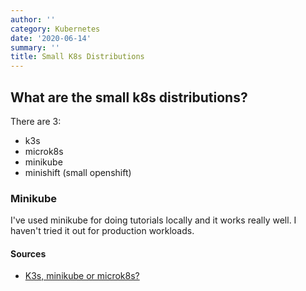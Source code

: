 ```yaml
---
author: ''
category: Kubernetes
date: '2020-06-14'
summary: ''
title: Small K8s Distributions
---
```

## What are the small k8s distributions?

There are 3:

* k3s
* microk8s
* minikube
* minishift (small openshift)

### Minikube

I've used minikube for doing tutorials locally and it works really well.
I haven't tried it out for production workloads.

#### Sources

* [K3s, minikube or microk8s?](https://www.reddit.com/r/kubernetes/comments/be0415/k3s_minikube_or_microk8s/)